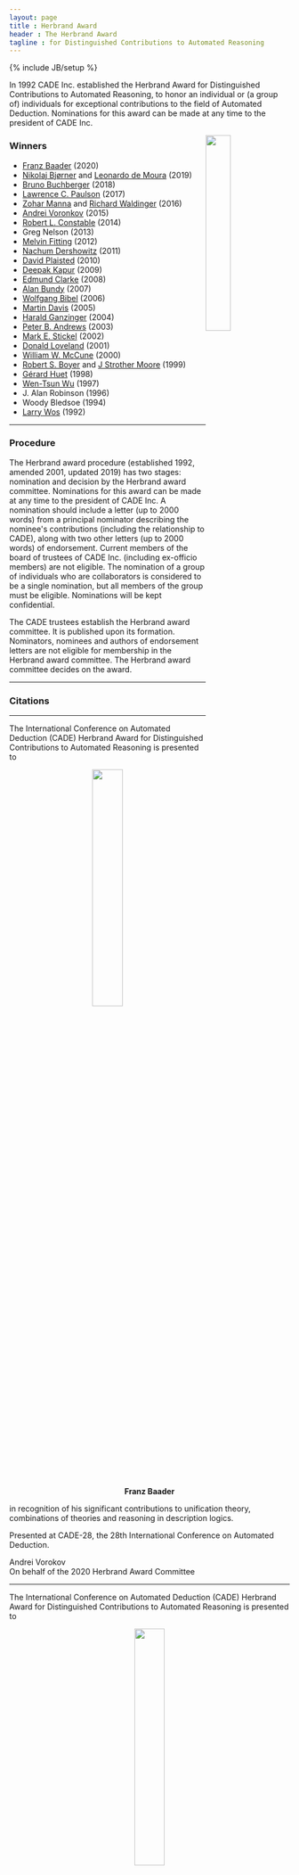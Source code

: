 ```yaml
---
layout: page
title : Herbrand Award
header : The Herbrand Award 
tagline : for Distinguished Contributions to Automated Reasoning
---
```

{% include JB/setup %}


In 1992 CADE Inc. established the Herbrand Award for Distinguished Contributions to Automated Reasoning, to honor an individual or (a group of) individuals for exceptional contributions to the field of Automated Deduction. Nominations for this award can be made at any time to the president of CADE Inc.

<img style="float: right;" width="30%" src="./HerbrandPhoto/HerbrandAwardFranzBaader.jpg">

### Winners

 - [Franz Baader](https://tu-dresden.de/ing/informatik/thi/lat/die-professur/franz-baader) (2020)
 - [Nikolaj Bj&oslash;rner](https://www.microsoft.com/en-us/research/people/nbjorner/) and [Leonardo de Moura](https://www.microsoft.com/en-us/research/people/leonardo/?from=http%3A%2F%2Fresearch.microsoft.com%2Fen-us%2Fum%2Fpeople%2Fleonardo%2Fz3_doc%2Fgroup__z3native.html) (2019)
 - [Bruno Buchberger](http://www.risc.jku.at/people/buchberger/) (2018)
 - [Lawrence C. Paulson](http://www.cl.cam.ac.uk/~lp15/) (2017)
 - [Zohar Manna](http://theory.stanford.edu/~zm/) and [Richard Waldinger](http://www.ai.sri.com/~waldinge/) (2016)
 - [Andrei Voronkov](http://voronkov.com/) (2015)
 - [Robert L. Constable](http://www.cs.cornell.edu/home/rc/) (2014)
 - Greg Nelson (2013)
 - [Melvin Fitting](http://comet.lehman.cuny.edu/fitting/) (2012)
 - [Nachum Dershowitz](http://www.cs.tau.ac.il/~nachum/nachumd/Homepage.html) (2011)
 - [David Plaisted](http://www.cs.unc.edu/~plaisted/) (2010)
 - [Deepak Kapur](http://www.cs.unm.edu/~kapur/) (2009)
 - [Edmund Clarke](http://www.cs.cmu.edu/~emc/) (2008)
 - [Alan Bundy](http://homepages.inf.ed.ac.uk/bundy/) (2007)
 - [Wolfgang Bibel](http://www.intellektik.de/index/WolfgangBibel.htm) (2006)
 - [Martin Davis](http://www.cs.nyu.edu/cs/faculty/davism/) (2005)
 - [Harald Ganzinger](http://www.mpi-sb.mpg.de/~hg/) (2004)
 - [Peter B. Andrews](http://gtps.math.cmu.edu/andrews.html) (2003)
 - [Mark E. Stickel](http://www.ai.sri.com/~stickel/) (2002)
 - [Donald Loveland](http://www.cs.duke.edu/~dwl/) (2001)
 - [William W. McCune](http://www-unix.mcs.anl.gov/~mccune/) (2000)
 - [Robert S. Boyer](http://www.cs.utexas.edu/users/boyer/) and [J Strother Moore](http://www.cs.utexas.edu/users/moore/) (1999)
 - [Gérard Huet](http://pauillac.inria.fr/~huet/) (1998)
 - [Wen-Tsun Wu](http://www.mmrc.iss.ac.cn/~wtwu/) (1997)
 - J. Alan Robinson (1996)
 - Woody Bledsoe (1994)
 - [Larry Wos](http://www-unix.mcs.anl.gov/~wos/) (1992)

--------

### Procedure

The Herbrand award procedure (established 1992, amended 2001, updated 2019) 
has two stages: nomination and decision by the Herbrand award committee.
Nominations for this award can be made at any time to the president of CADE 
Inc. 
A nomination should include a letter (up to 2000 words) from a principal 
nominator describing the nominee's contributions (including the relationship 
to CADE), along with two other letters (up to 2000 words) of endorsement. 
Current members of the board of trustees of CADE Inc. (including ex-officio 
members) are not eligible. 
The nomination of a group of individuals who are collaborators is considered 
to be a single nomination, but all members of the group must be eligible. 
Nominations will be kept confidential.

The CADE trustees establish the Herbrand award committee. 
It is published upon its formation.
Nominators, nominees and authors of endorsement letters are not eligible for 
membership in the Herbrand award committee. 
The Herbrand award committee decides on the award.

------------------------

### Citations

--------

The International Conference on Automated Deduction (CADE) Herbrand Award for Distinguished Contributions to Automated Reasoning is presented to

<center>
	<img src="./HerbrandPhoto/HerbrandAwardFranzBaader.jpg" width="33%">
	<br/>
	<b>Franz Baader</b>
</center>

in recognition of his significant contributions to unification theory, 
combinations of theories and reasoning in description logics.

Presented at CADE-28, the 28th International Conference on Automated Deduction.

Andrei Vorokov<br/>
On behalf of the 2020 Herbrand Award Committee

--------

The International Conference on Automated Deduction (CADE) Herbrand Award for Distinguished Contributions to Automated Reasoning is presented to

<center>
	<img width="33%" src="./HerbrandPhoto/HerbrandAwardNikolajBjornerLeonardoDeMoura.jpg">
	<br/>
	<b>Nikolaj Bj&oslash;rner and Leonardo de Moura</b>
</center>

in recognition of their numerous and important contributions to SMT solving, 
including its theory, implementation, and application to a wide range of 
academic and industrial needs.

Presented at CADE-27, the 27th International Conference on Automated Deduction.

J&uuml;rgen Giesl<br/>
On behalf of the 2019 Herbrand Award Committee

--------

The International Conference on Automated Deduction (CADE) Herbrand Award for Distinguished Contributions to Automated Reasoning is presented to

<center>
	<img width="33%" src="./HerbrandPhoto/HerbrandAwardBrunoBuchberger.jpg">
	<br/>
	<b>Bruno Buchberger</b>
</center>

for the invention, implementation, and analysis of the Gr&ouml;bner-basis 
method, resulting in the reshaping of symbolic computation towards 
comprehensive and widely applicable tools.

Presented at IJCAR 2018, the 9th International Joint Conference on Automated Reasoning July, 2018.

Christoph Weidenbach<br/>
President of CADE Inc.

--------

The International Conference on Automated Deduction (CADE) Herbrand Award for Distinguished Contributions to Automated Reasoning is presented to

<center>
	<img width="20%" src="./HerbrandPhoto/HerbrandAwardLarryPaulson.jpg">
	<br/>
	<b>Lawrence C. Paulson</b>
</center>

for his pioneering contributions to
the automation in proof assistants and
the foundations of formal security protocol verification
as well as his impressive formalizations of deep mathematical theories.

Presented at CADE-26, the 26th International Conference on Automated Deduction.

Christoph Weidenbach<br/>
President of CADE Inc.

--------

The International Conference on Automated Deduction (CADE) Herbrand Award for Distinguished Contributions to Automated Reasoning is presented to

<center>
	<img width="20%" src="./HerbrandPhoto/HerbrandAwardZoharManna.jpg">
	<br/>
	<b>Zohar Manna</b>
</center>

for his pioneering research and pedagogical contributions (with Richard Waldinger) to automated reasoning, program synthesis, planning, and formal methods. 

Presented at IJCAR 2016, the 8th International Joint Conference on Automated Reasoning June, 2016

Maria Paola Bonacina<br/>
President of CADE Inc.

--------

The International Conference on Automated Deduction (CADE) Herbrand Award for Distinguished Contributions to Automated Reasoning is presented to

<center>
	<img width="20%" src="./HerbrandPhoto/HerbrandAwardRichardWaldinger.jpg">
	<br/>
	<b>Richard Waldinger</b>
	<a href="./Data/HerbrandAwardSlidesWaldinger.pdf">Acceptance Speech</a>
</center>

for his pioneering research and pedagogical contributions (with Zohar Manna) to automated reasoning, program synthesis, planning, and formal methods. 

Presented at IJCAR 2016, the 8th International Joint Conference on Automated Reasoning June, 2016.

Maria Paola Bonacina<br/>
President of CADE Inc.

--------

The International Conference on Automated Deduction (CADE) Herbrand Award for Distinguished Contributions to Automated Reasoning is presented to

<center>
	<img width="30%" src="./HerbrandPhoto/HerbrandAwardAndreiVoronkov.jpg">
	<br/>
	<b>Andrei Voronkov</b>
</center>

in recognition of his numerous theoretical and practical contributions to automated deduction, and the development of the award-winning Vampire theorem prover. 

Presented at CADE-25 The 25th International Conference on Automated Deduction August, 2015

Maria Paola Bonacina<br/>
President of CADE Inc.

--------

The International Conference on Automated Deduction (CADE) Herbrand Award for Distinguished Contributions to Automated Reasoning is presented to

<center>
	<img width="30%" src="./HerbrandPhoto/HerbrandAwardRobertConstable.jpg">
	<br/>
	<b>Robert L. Constable</b>
	<a href="./Data/HerbrandAwardSlidesConstable.pdf">Acceptance Speech</a>
</center>

in recognition of his pioneering research in automated reasoning, including his seminal contributions to the foundations of computational type theory, the creation of Nuprl - the first constructive type theory based theorem prover - the development of the correct-by-construction programming paradigm, and their applications to verification and synthesis of computer systems, including distributed computing. 

Presented at IJCAR 2014 The 7th International Joint Conference on Automated Reasoning July, 2014

Maria Paola Bonacina<br/>
President of CADE Inc.

--------

The International Conference on Automated Deduction (CADE) Herbrand Award for Distinguished Contributions to Automated Reasoning is presented to

<center>
	<img width="30%" src="./HerbrandPhoto/HerbrandAwardGregNelson.jpg">
	<br/>
	<b>Greg Nelson</b>
</center>

for his pioneering contributions to theorem proving and program verification, such as his seminal work with Derek Oppen on the combination of satisfiability procedures and fast congruence closure algorithms, the development of the highly influential theorem prover Simplify, and his role in the creation of the field of extended static checking. 

Presented at CADE-24 The 24th International Conference on Automated Deduction June, 2013

Franz Baader<br/>
President of CADE Inc.

--------

The International Conference on Automated Deduction (CADE) Herbrand Award for Distinguished Contributions to Automated Reasoning is presented to

<center>
	<img width="30%" src="./HerbrandPhoto/HerbrandAwardMelvinFitting.jpg">
	<br/>
	<b>Melvin C. Fitting</b>
	<a href="./Data/HerbrandAwardSlidesFitting.pdf">Acceptance Speech</a>
</center>

in recognition of his outstanding contributions to tableau-based theorem proving in classical and non-classical logics, as well as to many other areas of Automated Reasoning, Logic Programming, and Philosophical Logic. 

Presented at IJCAR 2012 The 6th International Joint Conference on Automated Reasoning June 26, 2012

Franz Baader<br/>
President of CADE Inc.

--------

The International Conference on Automated Deduction (CADE) Herbrand Award for Distinguished Contributions to Automated Reasoning is presented to

<center>
	<img width="25%" src="./HerbrandPhoto/HerbrandAwardNachumDershowitz.jpg">
	<br/>
	<b>Nachum Dershowitz</b>
	<a href="./Data/HerbrandAwardSlidesDershowitz.pdf">Acceptance Speech</a>
</center>

in recognition of his ground-breaking research on the design and use of well-founded orderings in term rewriting and automated deduction. 

Presented at CADE 2011 The 23rd International Conference on Automated Deduction August 2, 2011

Franz Baader<br/>
President of CADE Inc.

--------

The International Conference on Automated Deduction (CADE) Herbrand Award for Distinguished Contributions to Automated Reasoning is presented to

<center>
	<img width="25%" src="./HerbrandPhoto/HerbrandAwardDavidPlaisted.jpg">
	<br/>
	<b>David A. Plaisted</b>
	<a href="./Data/HerbrandAwardSlidesPlaisted.pdf">Acceptance Speech</a>
</center>

in recognition of his numerous seminal contributions to several areas of automated reasoning, including first-order theorem proving, term rewriting, completion, orderings, inductive reasoning, and pioneering research on abstraction, instance-based methods and search complexity in theorem proving. 

Presented at IJCAR 2010 The 5th International Joint Conference on Automated Reasoning July 19, 2010

Maria Paola Bonacina<br/>
President of CADE Inc.

--------

The International Conference on Automated Deduction (CADE) Herbrand Award for Distinguished Contributions to Automated Reasoning is presented to

<center>
	<img width="25%" src="./HerbrandPhoto/HerbrandAwardDeepakKapur.jpg">
	<br/>
	<b>Deepak Kapur</b>
</center>

in recognition of of his seminal contributions to several areas of automated deduction including inductive theorem proving, geometry theorem proving, term rewriting, unification theory, integration and combination of decision procedures, lemma and loop invariant generation, as well as his work in computer algebra, which helped to bridge the gap between the two areas. 

Presented at CADE-22 The 22nd International Conference on Automated Deduction August 5, 2009

Reiner Hähnle<br/>
Vice-president of CADE Inc.

--------

The International Conference on Automated Deduction (CADE) Herbrand Award for Distinguished Contributions to Automated Reasoning is presented to

<center>
	<img width="25%" src="./HerbrandPhoto/HerbrandAwardEdClarke.jpg">
	<br/>
	<b>Edmund M. Clarke</b>
</center>

in recognition of his role in the invention of model checking and his sustained leadership in the area for more than two decades. 

Presented at IJCAR 2008 The 4th International Joint Conference on Automated Reasoning August 13, 2008

Franz Baader<br/>
President of CADE Inc.

--------

The International Conference on Automated Deduction (CADE) Herbrand Award for Distinguished Contributions to Automated Reasoning is presented to

<center>
	<img width="25%" src="./HerbrandPhoto/HerbrandAwardAlanBundy.jpg">
	<br/>
	<b>Alan Bundy</b>
	<a href="./Data/HerbrandAwardSlidesBundy.pdf">Acceptance Speech</a>
</center>


in recognition of his outstanding contributions to proof planning and inductive theorem proving, as well as to many other areas of Automated Reasoning and Artificial Intelligence. 

Presented at CADE-21 The 21st International Conference on Automated Deduction July 17, 2007

Franz Baader<br/>
President of CADE Inc.

--------

The International Conference on Automated Deduction (CADE) Herbrand Award for Distinguished Contributions to Automated Reasoning is presented to

<center>
	<img width="25%" src="./HerbrandPhoto/HerbrandAwardWolfgangBibel.jpg">
	<br/>
	<b>Wolfgang Bibel</b>
	<a href="./Data/HerbrandAwardSlidesBibel.pdf">Acceptance Speech</a>
</center>

in recognition of his seminal work on first order theorem proving and its applications in Artificial Intelligence and Programming. His research on the connection method laid the foundations for many modern deduction systems, and it had signifcant influence on other research areas such as Logic Programming, Knowledge Representation, and Deductive Planning.


Presented at IJCAR 2006 The International Joint Conference on Automated Reasoning August 19, 2006

Franz Baader<br/>
President of CADE Inc.

--------

The International Conference on Automated Deduction (CADE) Herbrand Award for Distinguished Contributions to Automated Reasoning is presented to

<center>
	<img width="25%" src="./HerbrandPhoto/HerbrandAwardMartinDavis.jpg">
	<br/>
	<b>Martin Davis</b>
</center>


in recognition of his role as a founding father of the field of automated reasoning; coauthor of both papers that introduce what is now called the Davis-Putnam or Davis-Putnam-Logemann-Loveland procedure, variants of one of the most outstanding and useful proof procedures known today; historian regarding the early history of the field of automated deduction; and his numerous other contribution to the field. 

Presented at CADE-20 The Twentieth International Conference on Automated Deduction July 26, 2005

Franz Baader<br/>
President of CADE Inc.

--------

The International Conference on Automated Deduction (CADE) Herbrand Award for Distinguished Contributions to Automated Reasoning is presented to

<center>
	<img width="25%" src="./HerbrandPhoto/HerbrandAwardHaraldGanzinger.gif">
	<br/>
	<b>Harald Ganzinger</b>
</center>

in recognition of his seminal work on the theory underlying modern theorem proving systems; the breadth of his research covering nearly all major areas of deduction, and the depth of his results in each one of them; his effective contributions to the development of systems and implementation techniques; and his dedicated promotion of automated reasoning both inside and outside the community. 

Presented at IJCAR-2004 The 2nd International Joint Conference on Automated Reasoning July 2004

Frank Pfenning<br/>
President of CADE Inc.

--------

The International Conference on Automated Deduction (CADE) Herbrand Award for Distinguished Contributions to Automated Reasoning is presented to

<center>
	<img width="25%" src="./HerbrandPhoto/HerbrandAwardPeterAndrews.jpg">
	<br/>
	<b>Peter Andrews</b>
	<a href="./Data/HerbrandAwardSlidesAndrews.pdf">Acceptance Speech</a>
</center>

for his seminal contributions and pioneering research in type theory, mating-based theorem proving, automated deduction in higher-order logic, proof presentation, logic education, and many other contributions to the field of automated reasoning.
presented at CADE-19 The Nineteenth International Conference on Automated Deduction August 1, 2003

Ulrich Furbach<br/>
President of CADE Inc.

--------

The International Conference on Automated Deduction (CADE) Herbrand Award for Distinguished Contributions to Automated Reasoning is presented to

<center>
	<img width="25%" src="./HerbrandPhoto/HerbrandAwardMarkStickel.jpg">
	<br/>
	<b>Mark E. Stickel</b>
</center>

for his ground-breaking discoveries in AC-unification, reasoning modulo a theory, term indexing, and thorough development of the SNARK and PTTP provers, as well as many other contributions to the field of automated reasoning presented at CADE-18 The Eighteenth International Conference on Automated Deduction July 29, 2002

Ulrich Furbach<br/>
President of CADE Inc.

--------

The International Conference on Automated Deduction (CADE) Herbrand Award for Distinguished Contributions to Automated Reasoning is presented to

<center>
	<img width="25%" src="./HerbrandPhoto/HerbrandAwardDonaldLoveland.jpg">
	<br/>
	<b>Donald Loveland</b>
</center>

for his development of the model elimination procedure, for his contributions to propositional satisfiability testing realized in the Davis-Putman-Logemann-Loveland-Procedure, for his work on the nearHorn-Prolog family of calculi for disjunctive logic programming, and many other contributions to the field of automated reasoning. 

Presented at
IJCAR-2001 The First International Joint Conference on Automated Reasoning June 19, 2001

Ulrich Furbach<br/>
President of CADE Inc.

--------

The International Conference on Automated Deduction (CADE) Herbrand Award for Distinguished Contributions to Automated Reasoning is presented to

<center>
	<img width="25%" src="./HerbrandPhoto/HerbrandAwardWilliamMcCune.jpg">
	<br/>
	<b>William W. McCune</b>
</center>

for his development of powerful and portable automated deduction tools, including ITP, LMA, OTTER, ROO, MACE and EQP, and for creative new strategies and rules associated with them. His solution of the Robbins Algebra problem using EQP has brought visibility and distinction to the field. 

Presented at CADE-17 The Seventeenth International Conference on Automated Deduction June 18, 2000

Ulrich Furbach<br/>
President of CADE Inc.

--------

The International Conference on Automated Deduction (CADE) Herbrand Award for Distinguished Contributions to Automated Reasoning is presented to

<center>
	<img width="25%" src="./HerbrandPhoto/HerbrandAwardRobertSBoyer.jpg">
	<br/>
	<b>Robert S. Boyer</b>
</center>

for his work (with J Strother Moore) on the automation of inductive inference and its application to the verification of hardware and software. 

Presented at CADE-16 The Sixteenth International Conference on Automated Deduction July 7, 1999

John Slaney<br/>
President of CADE Inc.

--------

The International Conference on Automated Deduction (CADE) Herbrand Award for Distinguished Contributions to Automated Reasoning is presented to

<center>
	<img width="25%" src="./HerbrandPhoto/HerbrandAwardJStrotherMoore.jpg">
	<br/>
	<b>J Strother Moore</b>
</center>

for his work (with Robert S. Boyer) on the automation of inductive inference and its application to the verification of hardware and software. 

Presented at CADE-16 The Sixteenth International Conference on Automated Deduction July 7, 1999

John Slaney<br/>
President of CADE Inc.

--------

The International Conference on Automated Deduction (CADE) Herbrand Award for Distinguished Contributions to Automated Reasoning is presented to

<center>
	<img width="25%" src="./HerbrandPhoto/HerbrandAwardGerardHuet.jpg">
	<br/>
	<b>Gérard Huet</b>
</center>

for his contributions to term rewriting and to theorem proving in higher-order logic, and many other contributions to the field of automated reasoning. 

Presented at CADE-15 The 15-th International Conference on Automated Deduction July, 1998

John Slaney<br/>
President of CADE Inc

--------

The International Conference on Automated Deduction (CADE) Herbrand Award for Distinguished Contributions to Automated Reasoning is presented to

<center>
	<img width="25%" src="./HerbrandPhoto/HerbrandAwardWenTsunWu.jpg">
	<br/>
	<b>Wen-Tsun Wu</b>
</center>

for groundbreaking work in geometric theorem proving and many other contributions to the field of automated reasoning.


Presented at CADE-14 The 14-th International Conference on Automated Deduction July, 1997

John Slaney<br/>
President of CADE Inc

--------

The International Conference on Automated Deduction (CADE) Herbrand Award for Distinguished Contributions to Automated Reasoning is presented to

<center>
	<img width="25%" src="./HerbrandPhoto/HerbrandAwardJohnAlanRobinson.jpg">
	<br/>
	<b>John Alan Robinson</b>
</center>

for the invention of the resolution inference rule and many other contributions to the field of automated reasoning.
presented at CADE-13 The Thirteenth International Conference on Automated Deduction Tuesday, July 30, 1996

Alan Bundy<br/>
President of CADE Inc

--------

The International Conference on Automated Deduction (CADE) Herbrand Award for Distinguished Contributions to Automated Reasoning is presented to

<center>
	<img width="25%" src="./HerbrandPhoto/HerbrandAwardWoodyBledsoe.gif">
	<br/>
	<b>Woody Bledsoe</b>
</center>

for his numerous contributions to the field of Automated Deduction including natural proof systems, interactive systems, decision procedures, analogical reasoning and applications to set theory, analysis and program verification.


Presented at CADE-12 The Twelfth International Conference on Automated Deduction June/July, 1994

Larry Wos<br/>
President of CADE Inc

--------

The International Conference on Automated Deduction (CADE) Herbrand Award for Distinguished Contributions to Automated Reasoning is presented to

<center>
	<img width="25%" src="./HerbrandPhoto/HerbrandAwardLarryWos.gif">
	<br/>
	<b>Larry Wos</b>
</center>

Larry Wos received the first Herbrand award in automated deduction, presented at the 1992 Conference on Automated Deduction. He was recognized for his contributions to the field, as well as for his leadership in the area of automated reasoning.

--------
